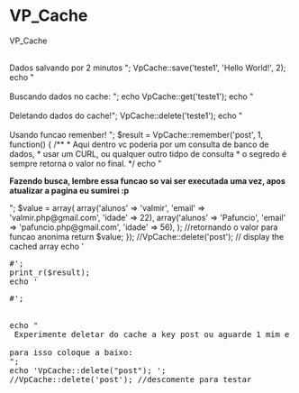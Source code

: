 VP_Cache
========

VP_Cache


<?php

require_once './VP_Cache.php';




echo "<br /><br /> Dados salvando por 2 minutos ";
VpCache::save('teste1', 'Hello World!', 2);

echo "<br /><br /> Buscando dados no cache: ";
echo VpCache::get('teste1');

echo "<br /><br /> Deletando dados do cache!";
VpCache::delete('teste1');


echo "<br /><br /> Usando funcao remenber! ";
$result = VpCache::remember('post', 1, function() {
                    /**
                     * Aqui dentro vc poderia por um consulta de banco de dados, 
                     * usar um CURL, ou qualquer outro tidpo de consulta
                     * o segredo é sempre retorna o valor no final.
                     */
                    echo "<p><strong>Fazendo busca, lembre essa funcao so vai ser executada uma vez, apos atualizar a pagina eu sumirei :p </p></strong>";
                    
                    $value = array(
                                array('alunos' => 'valmir', 'email' => 'valmir.php@gmail.com', 'idade' => 22),
                                array('alunos' => 'Pafuncio', 'email' => 'pafuncio.php@gmail.com', 'idade' => 56),
                    );
                    
                    //retornando o valor para funcao anonima
                    return $value;
                });
//VpCache::delete('post');
// display the cached array
echo '<pre>#';
print_r($result);
echo '<pre>#';


echo "<br /> Experimente deletar do cache a key post ou aguarde 1 mim e vc vera que novamente ele ira executar a funcao.
    <br />para isso coloque a baixo: <br />";
echo 'VpCache::delete("post"); ';
//VpCache::delete('post'); //descomente para testar
